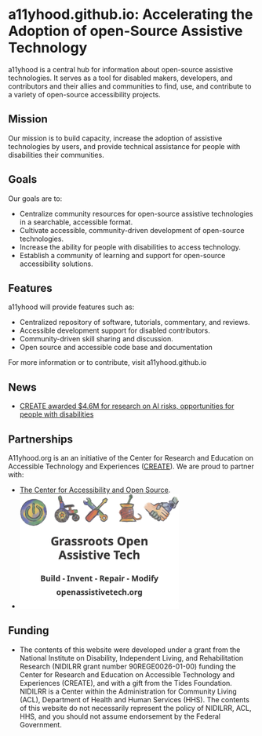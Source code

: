 # a11yhood.github.io: Accelerating the Adoption of open-Source Assistive Technology 

a11yhood is a central hub for information about open-source assistive technologies. It serves as a tool for disabled makers, developers, and contributors and their allies and communities to find, use, and contribute to a variety of open-source accessibility projects. 

## Mission
Our mission is to build capacity, increase the adoption of assistive technologies by users, and provide technical assistance for people with disabilities their communities. 

## Goals
Our goals are to:
- Centralize community resources for open-source assistive technologies in a searchable, accessible format.
- Cultivate accessible, community-driven development of open-source technologies. 
- Increase the ability for people with disabilities to access technology.
- Establish a community of learning and support for open-source accessibility solutions.

## Features 
a11yhood will provide features such as:
- Centralized repository of software, tutorials, commentary, and reviews.
- Accessible development support for disabled contributors.
- Community-driven skill sharing and discussion.
- Open source and accessible code base and documentation


For more information or to contribute, visit a11yhood.github.io

## News

* [CREATE awarded $4.6M for research on AI risks, opportunities for people with disabilities](https://create.uw.edu/create-rerc-grant-2024-ai-research/)

## Partnerships
A11yhood.org is an an initiative of the Center for Research and Education on Accessible Technology and Experiences ([CREATE](create.uw.edu)). We are proud to partner with:

* [The Center for Accessibility and Open Source](https://caos.org/).
* [![Grassroots Open Assistive Tech](https://github.com/a11yhood/site-settings/blob/main/src/site_settings/assets/images/GOAT-plain-graphic-text.png?raw=true)](https://www.openassistivetech.org/)

## Funding

* The contents of this website were developed under a grant from the National Institute on Disability, Independent Living, and Rehabilitation Research (NIDILRR grant number 90REGE0026-01-00) funding the Center for Research and Education on Accessible Technology and Experiences (CREATE), and with a gift from the Tides Foundation. NIDILRR is a Center within the Administration for Community Living (ACL), Department of Health and Human Services (HHS). The contents of this website do not necessarily represent the policy of NIDILRR, ACL, HHS, and you should not assume endorsement by the Federal Government.
